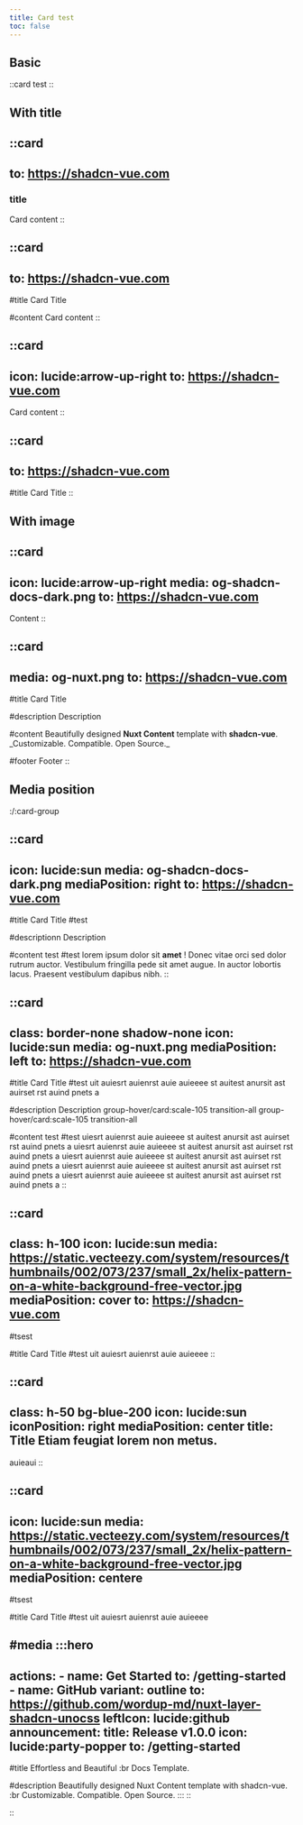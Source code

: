 ```yaml
---
title: Card test
toc: false
---
```


## Basic

::card
test
::

## With title

::card
---
to: https://shadcn-vue.com
---




### title

Card content
::

::card
---
to: https://shadcn-vue.com
---
#title
Card Title

#content
Card content
::

::card
---
icon: lucide:arrow-up-right
to: https://shadcn-vue.com
---
Card content
::

::card
---
to: https://shadcn-vue.com
---
#title
Card Title
::

## With image

::card
---
icon: lucide:arrow-up-right
media: og-shadcn-docs-dark.png
to: https://shadcn-vue.com
---
Content
::

::card
---
media: og-nuxt.png
to: https://shadcn-vue.com
---
#title
Card Title

#description
Description

#content
Beautifully designed **Nuxt Content** template with **shadcn-vue**.\
\_Customizable. Compatible. Open Source.\_

#footer
Footer
::

## Media position

:/\:card-group

::card
---
icon: lucide:sun
media: og-shadcn-docs-dark.png
mediaPosition: right
to: https://shadcn-vue.com
---
#title
Card Title #test

#descriptionn
Description

#content
test #test lorem ipsum dolor sit **amet** !
Donec vitae orci sed dolor rutrum auctor. Vestibulum fringilla pede sit amet augue. In auctor lobortis lacus. Praesent vestibulum dapibus nibh.
::

::card
---
class: border-none shadow-none
icon: lucide:sun
media: og-nuxt.png
mediaPosition: left
to: https://shadcn-vue.com
---
#title
Card Title #test uit auiesrt auienrst auie auieeee st auitest anursit ast auirset rst auind pnets a

#description
Description group-hover/card\:scale-105 transition-all group-hover/card\:scale-105 transition-all

#content
test #test uiesrt auienrst auie auieeee st auitest anursit ast auirset rst auind pnets a
uiesrt auienrst auie auieeee st auitest anursit ast auirset rst auind pnets a
uiesrt auienrst auie auieeee st auitest anursit ast auirset rst auind pnets a
uiesrt auienrst auie auieeee st auitest anursit ast auirset rst auind pnets a
uiesrt auienrst auie auieeee st auitest anursit ast auirset rst auind pnets a
::

::card
---
class: h-100
icon: lucide:sun
media: https://static.vecteezy.com/system/resources/thumbnails/002/073/237/small_2x/helix-pattern-on-a-white-background-free-vector.jpg
mediaPosition: cover
to: https://shadcn-vue.com
---
#tsest

#title
Card Title #test uit auiesrt auienrst auie auieeee
::

::card
---
class: h-50 bg-blue-200
icon: lucide:sun
iconPosition: right
mediaPosition: center
title: Title Etiam feugiat lorem non metus.
---
auieaui
::

::card
---
icon: lucide:sun
media: https://static.vecteezy.com/system/resources/thumbnails/002/073/237/small_2x/helix-pattern-on-a-white-background-free-vector.jpg
mediaPosition: centere
---
#tsest

#title
Card Title #test uit auiesrt auienrst auie auieeee

#media
  :::hero
  ---
  actions:
    - name: Get Started
      to: /getting-started
    - name: GitHub
      variant: outline
      to: https://github.com/wordup-md/nuxt-layer-shadcn-unocss
      leftIcon: lucide:github
  announcement:
    title: Release v1.0.0
    icon: lucide:party-popper
    to: /getting-started
  ---
  #title
  Effortless and Beautiful :br Docs Template.
  
  #description
  Beautifully designed Nuxt Content template with shadcn-vue. :br Customizable. Compatible. Open Source.
  :::
::

\::
